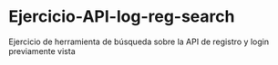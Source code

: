 # Ejercicio-API-log-reg-search
Ejercicio de herramienta de búsqueda sobre la API de registro y login previamente vista
